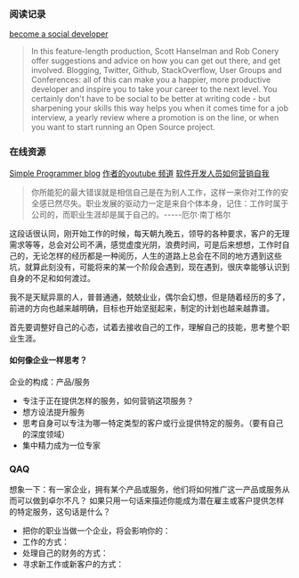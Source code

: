 ### 阅读记录
[become a social developer](https://getinvolved.hanselman.com/)
>In this feature-length production, Scott Hanselman and Rob Conery offer suggestions and advice on how you can get out there, and get involved. Blogging, Twitter, Github, StackOverflow, User Groups and Conferences: all of this can make you a happier, more productive developer and inspire you to take your career to the next level.
You certainly don't have to be social to be better at writing code - but sharpening your skills this way helps you when it comes time for a job interview, a yearly review where a promotion is on the line, or when you want to start running an Open Source project.

### 在线资源
[Simple Programmer blog](https://simpleprogrammer.com/)
[作者的youtube 频道](http://youtube.com/jsonmez)
[软件开发人员如何营销自我](https://simpleprogrammer.com/store/products/how-to-market-yourself/)


>你所能犯的最大错误就是相信自己是在为别人工作，这样一来你对工作的安全感已然尽失。职业发展的驱动力一定是来自个体本身，记住：工作时属于公司的，而职业生涯却是属于自己的。-----厄尔·南丁格尔

这段话很认同，刚开始工作的时候，每天朝九晚五，领导的各种要求，客户的无理需求等等，总会对公司不满，感觉虚度光阴，浪费时间，可是后来想想，工作时自己的，无论怎样的经历都是一种阅历，人生的道路上总会在不同的地方遇到这些坑，就算此刻没有，可能将来的某一个阶段会遇到，现在遇到，很庆幸能够认识到自身的不足和如何渡过。

我不是天赋异禀的人，普普通通，兢兢业业，偶尔会幻想，但是随着经历的多了，前进的方向也越来越明确，目标也开始坚挺起来，制定的计划也越来越靠谱。

首先要调整好自己的心态，试着去接收自己的工作，理解自己的技能，思考整个职业生涯。

#### 如何像企业一样思考？
企业的构成：产品/服务
-  专注于正在提供怎样的服务，如何营销这项服务？
- 想方设法提升服务
- 思考自身可以专注为哪一特定类型的客户或行业提供特定的服务。（要有自己的深度领域）
- 集中精力成为一位专家

### QAQ 
想象一下：有一家企业，拥有某个产品或服务，他们将如何推广这一产品或服务从而可以做到卓尔不凡？
如果只用一句话来描述你能成为潜在雇主或客户提供怎样的特定服务，这句话是什么？
- 把你的职业当做一个企业，将会影响你的：
- 工作的方式：
- 处理自己的财务的方式：
- 寻求新工作或新客户的方式：